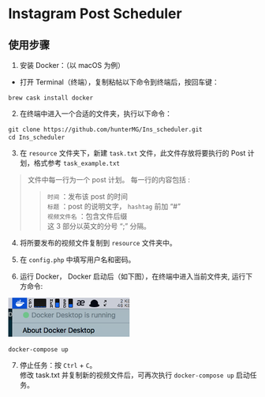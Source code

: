 # Instagram Post Scheduler
## 使用步骤
1. 安装 Docker：（以 macOS 为例）
- 打开 Terminal（终端），复制粘帖以下命令到终端后，按回车键：
```shell
brew cask install docker
```

2. 在终端中进入一个合适的文件夹，执行以下命令：
```shell
git clone https://github.com/hunterMG/Ins_scheduler.git
cd Ins_scheduler
```

3. 在 `resource` 文件夹下，新建 `task.txt` 文件，此文件存放将要执行的 Post 计划，格式参考 `task_example.txt`
> 文件中每一行为一个 post 计划。 每一行的内容包括 :  
>> `时间` ：发布该 post 的时间  
>> `标题` ：post 的说明文字， `hashtag` 前加 “#”  
>> `视频文件名` ：包含文件后缀  
> 这 3 部分以英文的分号 “;” 分隔。

4. 将所要发布的视频文件复制到 `resource` 文件夹中。

5. 在 `config.php` 中填写用户名和密码。

6. 运行 Docker， Docker 启动后（如下图），在终端中进入当前文件夹, 运行下方命令:

![](./asset/docker.png)

```shell
docker-compose up
```

7. 停止任务：按 `Ctrl` + `C`。  
修改 task.txt 并复制新的视频文件后，可再次执行 `docker-compose up` 启动任务。